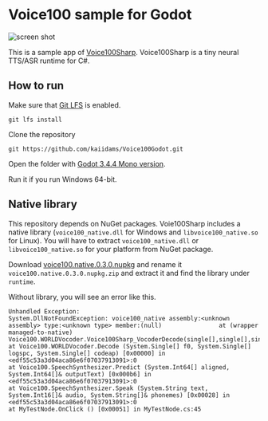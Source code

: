 # Voice100 sample for Godot

![screen shot](./screenshot.png)

This is a sample app of
[Voice100Sharp](https://github.com/kaiidams/Voice100Sharp).
Voice100Sharp is a tiny neural TTS/ASR runtime for C#.

## How to run

Make sure that [Git LFS](https://git-lfs.github.com/) is enabled.

```
git lfs install
```

Clone the repository

```
git https://github.com/kaiidams/Voice100Godot.git
```

Open the folder with
[Godot 3.4.4 Mono version](https://godotengine.org/download).

Run it if you run Windows 64-bit.

## Native library

This repository depends on NuGet packages. Voie100Sharp includes
a native library (`voice100_native.dll` for Windows and `libvoice100_native.so` for Linux).
You will have to extract `voice100_native.dll` or `libvoice100_native.so` for your platform
from NuGet package.

Download [voice100.native.0.3.0.nupkg](https://www.nuget.org/packages/Voice100.Native/)
and rename it `voice100.native.0.3.0.nupkg.zip` and extract it and find the library under
`runtime`.

Without library, you will see an error like this.

```
Unhandled Exception:                                                                                                    System.DllNotFoundException: voice100_native assembly:<unknown assembly> type:<unknown type> member:(null)                at (wrapper managed-to-native) Voice100.WORLDVocoder.Voice100Sharp_VocoderDecode(single[],single[],single[],int,int,double,int,single,int16[],int)                                                                                              at Voice100.WORLDVocoder.Decode (System.Single[] f0, System.Single[] logspc, System.Single[] codeap) [0x00000] in <edf55c53a3d04aca86e6f07037913091>:0                                                                                          at Voice100.SpeechSynthesizer.Predict (System.Int64[] aligned, System.Int64[]& outputText) [0x000b6] in <edf55c53a3d04aca86e6f07037913091>:0                                                                                                    at Voice100.SpeechSynthesizer.Speak (System.String text, System.Int16[]& audio, System.String[]& phonemes) [0x00028] in <edf55c53a3d04aca86e6f07037913091>:0                                                                                    at MyTestNode.OnClick () [0x00051] in MyTestNode.cs:45   
```